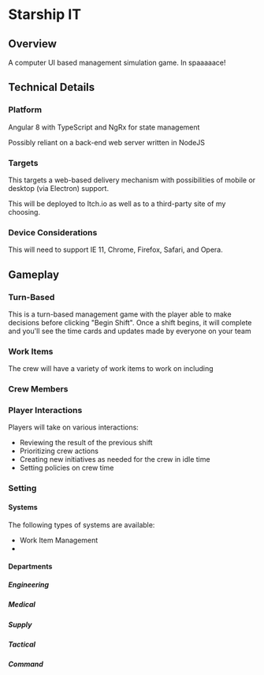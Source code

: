 # Starship IT

## Overview

A computer UI based management simulation game. In spaaaaace!

## Technical Details

### Platform

Angular 8 with TypeScript and NgRx for state management

Possibly reliant on a back-end web server written in NodeJS

### Targets

This targets a web-based delivery mechanism with possibilities of mobile or desktop (via Electron) support.

This will be deployed to Itch.io as well as to a third-party site of my choosing.

### Device Considerations

This will need to support IE 11, Chrome, Firefox, Safari, and Opera.

## Gameplay

### Turn-Based

This is a turn-based management game with the player able to make decisions before clicking "Begin Shift". Once a shift begins, it will complete and you'll see the time cards and updates made by everyone on your team

### Work Items

The crew will have a variety of work items to work on including

### Crew Members

### Player Interactions

Players will take on various interactions:

- Reviewing the result of the previous shift
- Prioritizing crew actions
- Creating new initiatives as needed for the crew in idle time
- Setting policies on crew time

### Setting

#### Systems

The following types of systems are available:

- Work Item Management
- 

#### Departments

##### Engineering

##### Medical

##### Supply

##### Tactical

##### Command
